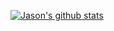 [![Jason's github stats](https://github-readme-stats.vercel.app/api?username=jawang94)](https://github.com/anuraghazra/github-readme-stats)
